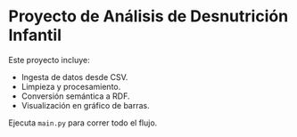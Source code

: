 # Proyecto de Análisis de Desnutrición Infantil

Este proyecto incluye:
- Ingesta de datos desde CSV.
- Limpieza y procesamiento.
- Conversión semántica a RDF.
- Visualización en gráfico de barras.

Ejecuta `main.py` para correr todo el flujo.
